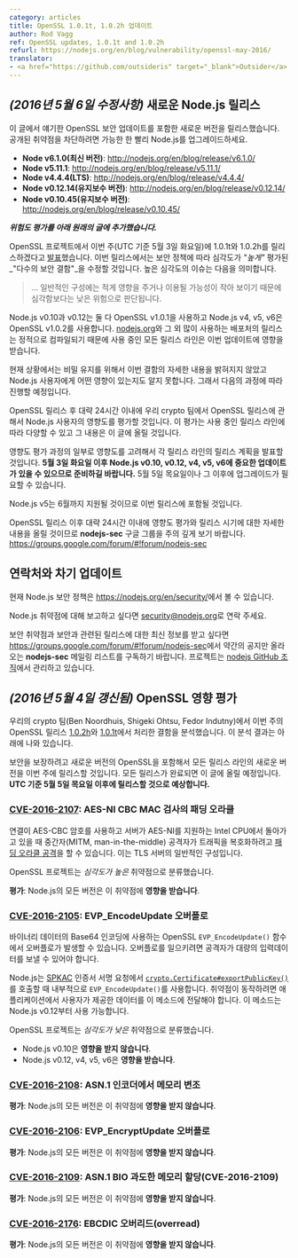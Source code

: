 ```yaml
---
category: articles
title: OpenSSL 1.0.1t, 1.0.2h 업데이트
author: Rod Vagg
ref: OpenSSL updates, 1.0.1t and 1.0.2h
refurl: https://nodejs.org/en/blog/vulnerability/openssl-may-2016/
translator:
- <a href="https://github.com/outsideris" target="_blank">Outsider</a>
---
```


<!--
## _(Update 6-May-2016)_ New Node.js Releases

The following releases have been made available to include the security updates to OpenSSL discussed in the post below. Please upgrade your Node.js installation as soon as possible in order to be protected against the disclosed vulnerabilities.

* **Node v6.1.0 (Current)**: http://nodejs.org/en/blog/release/v6.1.0/
* **Node v5.11.1**: http://nodejs.org/en/blog/release/v5.11.1/
* **Node v4.4.4 (LTS)**: http://nodejs.org/en/blog/release/v4.4.4/
* **Node v0.12.14 (Maintenance)**: http://nodejs.org/en/blog/release/v0.12.14/
* **Node v0.10.45 (Maintenance)**: http://nodejs.org/en/blog/release/v0.10.45/
-->

## _(2016년 5월 6일 수정사항)_ 새로운 Node.js 릴리스

이 글에서 얘기한 OpenSSL 보안 업데이트를 포함한 새로운 버전을 릴리스했습니다. 공개된 취약점을
차단하려면 가능한 한 빨리 Node.js를 업그레이드하세요.

* **Node v6.1.0(최신 버전)**: <http://nodejs.org/en/blog/release/v6.1.0/>
* **Node v5.11.1**: <http://nodejs.org/en/blog/release/v5.11.1/>
* **Node v4.4.4(LTS)**: <http://nodejs.org/en/blog/release/v4.4.4/>
* **Node v0.12.14(유지보수 버전)**: <http://nodejs.org/en/blog/release/v0.12.14/>
* **Node v0.10.45(유지보수 버전)**: <http://nodejs.org/en/blog/release/v0.10.45/>

<!--
***Original post is included below, along with an update containing a risk assessment***

The OpenSSL project has [announced](https://mta.openssl.org/pipermail/openssl-announce/2016-April/000069.html) that that they will be releasing versions 1.0.1t and 1.0.2h this week, on **Tuesday the 3rd of May, UTC**. The releases will fix _"several security defects"_ that are labelled as _"high"_ severity under their security policy, meaning they are:

> ... issues that are of a lower risk than critical, perhaps due to affecting less common configurations, or which are less likely to be exploitable.
-->

***위험도 평가를 아래 원래의 글에 추가했습니다.***

OpenSSL 프로젝트에서 이번 주(UTC 기준 5월 3일 화요일)에 1.0.1t와 1.0.2h를 릴리스하겠다고
[발표](https://mta.openssl.org/pipermail/openssl-announce/2016-April/000069.html)했습니다.
이번 릴리스에서는 보안 정책에 따라 심각도가 _"높게"_ 평가된 _"다수의 보안 결함"_을 수정할 것입니다.
높은 심각도의 이슈는 다음을 의미합니다.

> ... 일반적인 구성에는 적게 영향을 주거나 이용될 가능성이 작아 보이기 때문에 심각함보다는 낮은 위험으로 판단됩니다.

<!--
Node.js v0.10 and v0.12 both use OpenSSL v1.0.1 and Node.js v4, v5 and v6 use OpenSSL v1.0.2 and releases from [nodejs.org](https://nodejs.org/) and some other popular distribution sources are statically compiled. Therefore, all active release lines are impacted by this update.

At this stage, due to embargo, it is uncertain the exact nature of these defects, nor what impact they will have on Node.js users, if any. We will proceed as follows:

Within approximately 24 hours of the OpenSSL releases, our crypto team will make an impact assessment for Node.js users of the OpenSSL releases. This information may vary depending for the different active release lines and will be posted here.
-->
Node.js v0.10과 v0.12는 둘 다 OpenSSL v1.0.1을 사용하고 Node.js v4, v5, v6은
OpenSSL v1.0.2를 사용합니다. [nodejs.org](https://nodejs.org/)와 그 외 많이 사용하는
배포처의 릴리스는 정적으로 컴파일되기 때문에 사용 중인 모든 릴리스 라인은 이번 업데이트에 영향을 받습니다.

현재 상황에서는 비밀 유지를 위해서 이번 결함의 자세한 내용을 밝혀지지 않았고 Node.js 사용자에게 어떤
영향이 있는지도 알지 못합니다. 그래서 다음의 과정에 따라 진행할 예정입니다.

OpenSSL 릴리스 후 대략 24시간 이내에 우리 crypto 팀에서 OpenSSL 릴리스에 관해서 Node.js
사용자의 영향도를 평가할 것입니다. 이 평가는 사용 중인 릴리스 라인에 따라 다양할 수 있고
그 내용은 이 글에 올릴 것입니다.

<!--
As part of that impact assessment we will announce our release plans for each of the active release lines to take into account any impact. **Please be prepared for the possibility of important updates to Node.js v0.10, v0.12, v4, v5 and v6 soon after Tuesday, the 3rd of May**. It is likely that if upgrades are required that they will be ready on or after Thursday, the 5th of May.

Note that Node.js v5 will be supported until June and will therefore be included in this set of releases.

Please monitor the **nodejs-sec** Google Group for updates, including an impact assessment and updated details on release timing within approximately 24 hours after the OpenSSL release: https://groups.google.com/forum/#!forum/nodejs-sec
-->
영향도 평가 과정의 일부로 영향도를 고려해서 각 릴리스 라인의 릴리스 계획을 발표할 것입니다.
**5월 3일 화요일 이후 Node.js v0.10, v0.12, v4, v5, v6에 중요한 업데이트가 있을 수 있으므로 준비하길 바랍니다.**
5월 5일 목요일이나 그 이후에 업그레이드가 필요할 수 있습니다.

Node.js v5는 6월까지 지원될 것이므로 이번 릴리스에 포함될 것입니다.

OpenSSL 릴리스 이후 대략 24시간 이내에 영향도 평가와 릴리스 시기에 대한 자세한 내용을 올릴 것이므로
**nodejs-sec** 구글 그룹을 주의 깊게 보기 바랍니다.
<https://groups.google.com/forum/#!forum/nodejs-sec>

<!--
## Contact and future updates

The current Node.js security policy can be found at <https://nodejs.org/en/security/>.

Please contact [security@nodejs.org](mailto:security@nodejs.org) if you wish to report a vulnerability in Node.js.

Subscribe to the low-volume announcement-only nodejs-sec mailing list at https://groups.google.com/forum/#!forum/nodejs-sec to stay up to date on security vulnerabilities and security-related releases of Node.js and the projects maintained in the [nodejs GitHub organisation](https://github.com/nodejs).
-->

## 연락처와 차기 업데이트

현재 Node.js 보안 정책은 <https://nodejs.org/en/security/>에서 볼 수 있습니다.

Node.js 취약점에 대해 보고하고 싶다면
[security@nodejs.org](mailto:security@nodejs.org)로 연락 주세요.

보안 취약점과 보안과 관련된 릴리스에 대한 최신 정보를 받고 싶다면
<https://groups.google.com/forum/#!forum/nodejs-sec>에서 약간의 공지만 올라오는
**nodejs-sec** 메일링 리스트를 구독하기 바랍니다. 프로젝트는
[nodejs GitHub 조직](https://github.com/nodejs)에서 관리하고 있습니다.

<!--
## _(Update 4-May-2016)_ OpenSSL Impact Assessment

Our crypto team (Ben Noordhuis, Shigeki Ohtsu and Fedor Indutny) have performed an analysis of the defects addressed in this week's OpenSSL releases, [1.0.2h](https://www.openssl.org/news/openssl-1.0.2-notes.html) and [1.0.1t](https://www.openssl.org/news/openssl-1.0.1-notes.html). The results of this analysis are included below.

We will be producing new versions this week for all of our active release lines containing the new versions of OpenSSL in order to provide security assurance. We will provide an update here once all releases are available. **We anticipate that they will be available on, or soon after, Thursday the 5th of May, UTC**.
-->

## _(2016년 5월 4일 갱신됨)_ OpenSSL 영향 평가

우리의 crypto 팀(Ben Noordhuis, Shigeki Ohtsu, Fedor Indutny)에서 이번 주의 OpenSSL
릴리스 [1.0.2h](https://www.openssl.org/news/openssl-1.0.2-notes.html)와
[1.0.1t](https://www.openssl.org/news/openssl-1.0.1-notes.html)에서 처리한
결함을 분석했습니다. 이 분석 결과는 아래에 나와 있습니다.

보안을 보장하려고 새로운 버전의 OpenSSL을 포함해서 모든 릴리스 라인의 새로운 버전을 이번 주에
릴리스할 것입니다. 모든 릴리스가 완료되면 이 글에 올릴 예정입니다.
**UTC 기준 5월 5일 목요일 이후에 릴리스할 것으로 예상합니다.**

<!--
### [CVE-2016-2107](https://www.openssl.org/news/vulnerabilities.html#2016-2107): Padding oracle in AES-NI CBC MAC check

A man-in-the-middle (MITM) attacker may be able to execute a [padding oracle attack](https://en.wikipedia.org/wiki/Padding_oracle_attack) to decrypt traffic when a connection uses an AES-CBC cipher and the server runs on an Intel CPU supporting AES-NI. This is a common configuration for TLS servers.

The OpenSSL project has labelled this vulnerability _high severity_.

**Assessment**: All versions of Node.js are **affected** by this vulnerability.
-->

### [CVE-2016-2107](https://www.openssl.org/news/vulnerabilities.html#2016-2107): AES-NI CBC MAC 검사의 패딩 오라클

연결이 AES-CBC 암호를 사용하고 서버가 AES-NI를 지원하는 Intel CPU에서 돌아가고 있을 때
중간자(MITM, man-in-the-middle) 공격자가 트래픽을 복호화하려고
[패딩 오라클 공격](https://en.wikipedia.org/wiki/Padding_oracle_attack)을
할 수 있습니다. 이는 TLS 서버의 일반적인 구성입니다.

OpenSSL 프로젝트는 _심각도가 높은_ 취약점으로 분류했습니다.

**평가**: Node.js의 모든 버전은 이 취약점에 **영향을 받습니다**.

<!--
### [CVE-2016-2105](https://www.openssl.org/news/vulnerabilities.html#2016-2105): EVP_EncodeUpdate overflow

An overflow can occur in the OpenSSL `EVP_EncodeUpdate()` function which is used for Base64 encoding of binary data. An attacker must be able to supply large amounts of input data in order to cause an overflow.

Node.js uses the `EVP_EncodeUpdate()` internally during calls to [`crypto.Certificate#exportPublicKey()`](https://nodejs.org/api/crypto.html#crypto_certificate_exportpublickey_spkac) for [SPKAC](https://en.wikipedia.org/wiki/SPKAC) Certificate Signing Requests. User-supplied data must be passed to this method for applications to be vulnerable. This method has been available since Node.js v0.12.

The OpenSSL project has labelled this vulnerability _low severity_.

* Node.js v0.10 is **unaffected**
* Node.js v0.12, v4, v5 and v6 **are affected**
-->

### [CVE-2016-2105](https://www.openssl.org/news/vulnerabilities.html#2016-2105): EVP_EncodeUpdate 오버플로

바이너리 데이터의 Base64 인코딩에 사용하는 OpenSSL `EVP_EncodeUpdate()` 함수에서 오버플로가
발생할 수 있습니다. 오버플로를 일으키려면 공격자가 대량의 입력데이터를 보낼 수 있어야 합니다.

Node.js는 [SPKAC](https://en.wikipedia.org/wiki/SPKAC) 인증서 서명 요청에서
[`crypto.Certificate#exportPublicKey()`](https://nodejs.org/api/crypto.html#crypto_certificate_exportpublickey_spkac)를
호출할 때 내부적으로 `EVP_EncodeUpdate()`를 사용합니다. 취약점이 동작하려면 애플리케이션에서
사용자가 제공한 데이터를 이 메소드에 전달해야 합니다. 이 메소드는 Node.js v0.12부터 사용 가능합니다.

OpenSSL 프로젝트는 _심각도가 낮은_ 취약점으로 분류했습니다.

* Node.js v0.10은 **영향을 받지 않습니다**.
* Node.js v0.12, v4, v5, v6은 **영향을 받습니다**.

<!--
### [CVE-2016-2108](https://www.openssl.org/news/vulnerabilities.html#2016-2108): Memory corruption in the ASN.1 encoder

**Assessment**: All versions of Node.js are believed to be **unaffected** by this vulnerability.

### [CVE-2016-2106](https://www.openssl.org/news/vulnerabilities.html#2016-2106): EVP_EncryptUpdate overflow

**Assessment**: All versions of Node.js are believed to be **unaffected** by this vulnerability

### [CVE-2016-2109](https://www.openssl.org/news/vulnerabilities.html#2016-2109): ASN.1 BIO excessive memory allocation (CVE-2016-2109)

**Assessment**: All versions of Node.js are believed to be **unaffected** by this vulnerability

### [CVE-2016-2176](https://www.openssl.org/news/vulnerabilities.html#2016-2176): EBCDIC overread

**Assessment**: All versions of Node.js are believed to be **unaffected** by this vulnerability
-->

### [CVE-2016-2108](https://www.openssl.org/news/vulnerabilities.html#2016-2108): ASN.1 인코더에서 메모리 변조

**평가**: Node.js의 모든 버전은 이 취약점에 **영향을 받지 않습니다**.

### [CVE-2016-2106](https://www.openssl.org/news/vulnerabilities.html#2016-2106): EVP_EncryptUpdate 오버플로

**평가**: Node.js의 모든 버전은 이 취약점에 **영향을 받지 않습니다**.

### [CVE-2016-2109](https://www.openssl.org/news/vulnerabilities.html#2016-2109): ASN.1 BIO 과도한 메모리 할당(CVE-2016-2109)

**평가**: Node.js의 모든 버전은 이 취약점에 **영향을 받지 않습니다**.

### [CVE-2016-2176](https://www.openssl.org/news/vulnerabilities.html#2016-2176): EBCDIC 오버리드(overread)

**평가**: Node.js의 모든 버전은 이 취약점에 **영향을 받지 않습니다**.
